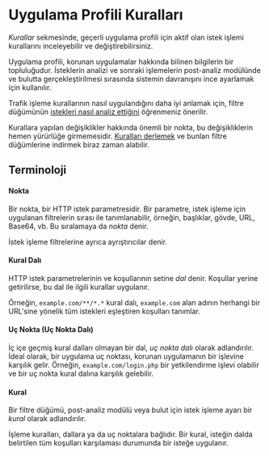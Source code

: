 [link-request-processing]:      request-processing.md
[link-rules-compiling]:         rules.md

# Uygulama Profili Kuralları

*Kurallar* sekmesinde, geçerli uygulama profili için aktif olan istek işlemi kurallarını inceleyebilir ve değiştirebilirsiniz.

Uygulama profili, korunan uygulamalar hakkında bilinen bilgilerin bir topluluğudur. İsteklerin analizi ve sonraki işlemelerin post-analiz modülünde ve bulutta gerçekleştirilmesi sırasında sistemin davranışını ince ayarlamak için kullanılır.

Trafik işleme kurallarının nasıl uygulandığını daha iyi anlamak için, filtre düğümünün [istekleri nasıl analiz ettiğini][link-request-processing] öğrenmeniz önerilir.

Kurallara yapılan değişiklikler hakkında önemli bir nokta, bu değişikliklerin hemen yürürlüğe girmemesidir. [Kuralları derlemek][link-rules-compiling] ve bunları filtre düğümlerine indirmek biraz zaman alabilir.

## Terminoloji

#### Nokta

Bir nokta, bir HTTP istek parametresidir. Bir parametre, istek işleme için uygulanan filtrelerin sırası ile tanımlanabilir, örneğin, başlıklar, gövde, URL, Base64, vb. Bu sıralamaya da *nokta* denir.

İstek işleme filtrelerine ayrıca ayrıştırıcılar denir.

#### Kural Dalı

HTTP istek parametrelerinin ve koşullarının setine *dal* denir. Koşullar yerine getirilirse, bu dal ile ilgili kurallar uygulanır.

Örneğin, `example.com/**/*.*` kural dalı, `example.com` alan adının herhangi bir URL'sine yönelik tüm istekleri eşleştiren koşulları tanımlar.

#### Uç Nokta (Uç Nokta Dalı)
İç içe geçmiş kural dalları olmayan bir dal, *uç nokta dalı* olarak adlandırılır. İdeal olarak, bir uygulama uç noktası, korunan uygulamanın bir işlevine karşılık gelir. Örneğin, `example.com/login.php` bir yetkilendirme işlevi olabilir ve bir uç nokta kural dalına karşılık gelebilir.

#### Kural
Bir filtre düğümü, post-analiz modülü veya bulut için istek işleme ayarı bir *kural* olarak adlandırılır.

İşleme kuralları, dallara ya da uç noktalara bağlıdır. Bir kural, isteğin dalda belirtilen tüm koşulları karşılaması durumunda bir isteğe uygulanır.